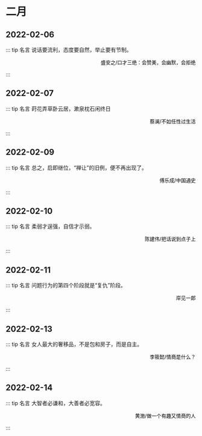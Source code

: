 # 二月

## 2022-02-06

::: tip 名言
说话要流利，态度要自然，举止要有节制。

<p align="right"> <font size=2 color="#000">盛安之/口才三绝：会赞美，会幽默，会拒绝</font> </p>
:::

## 2022-02-07

::: tip 名言
莳花弄草卧云居，漱泉枕石闲终日

<p align="right"> <font size=2 color="#000">蔡澜/不如任性过生活</font> </p>
:::

## 2022-02-09

::: tip 名言
总之，启即继位，“禅让”的旧例，便不再出现了。

<p align="right"> <font size=2 color="#000">傅乐成/中国通史</font> </p>
:::

## 2022-02-10

::: tip 名言
柔弱才逞强，自信才示弱。

<p align="right"> <font size=2 color="#000">陈建伟/把话说到点子上</font> </p>
:::

## 2022-02-11

::: tip 名言
问题行为的第四个阶段就是“复仇”阶段。

<p align="right"> <font size=2 color="#000">岸见一郎</font> </p>
:::

## 2022-02-13

::: tip 名言
女人最大的奢移品，不是包和房子，而是自主。

<p align="right"> <font size=2 color="#000">李筱懿/情商是什么？</font> </p>
:::

## 2022-02-14

::: tip 名言
大智者必谦和，大善者必宽容。

<p align="right"> <font size=2 color="#000">黄渤/做一个有趣又情商的人</font> </p>
:::